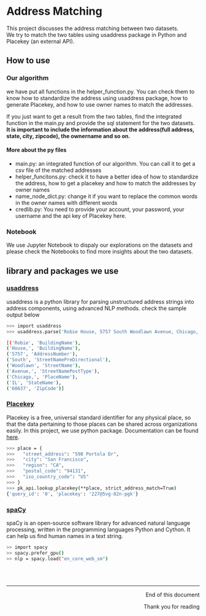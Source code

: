 # Address Matching


This project discusses the address matching between two datasets.   
We try to match the two tables using usaddress package in Python and Placekey (an external API).

## How to use
### Our algorithm
we have put all functions in the helper_function.py. You can check them to know how to standardize the address using usaddress package, how to generate Placekey, and how to use owner names to match the addresses. 

If you just want to get a result from the two tables, find the integrated function in the main.py and provide the sql statement for the two datasets. **It is important to include the information about the address(full address, state, city, zipcode), the ownername and so on.**

#### More about the py files 
- main.py: 
an integrated function of our algorithm. You can call it to get a csv file of the matched addresses 
- helper_funcitons.py: 
check it to have a better idea of how to standardize the address, how to get a placekey and how to match the addresses by owner names
- name_node_dict.py: 
change it if you want to replace the common words in the owner names with different words
- credlib.py:
You need to provide your account, your password, your username and the api key of Placekey here. 

### Notebook
We use Jupyter Notebook to dispaly our explorations on the datasets and please check the Notebooks to find more insights about the two datasets.


## library and packages we use 
### [usaddress](https://usaddress.readthedocs.io/en/latest/) 
usaddress is a python library for parsing unstructured address strings into address components, using advanced NLP methods.
check the sample output below
```sh
>>> import usaddress
>>> usaddress.parse('Robie House, 5757 South Woodlawn Avenue, Chicago, IL 60637')

[('Robie', 'BuildingName'),
('House,', 'BuildingName'),
('5757', 'AddressNumber'),
('South', 'StreetNamePreDirectional'),
('Woodlawn', 'StreetName'),
('Avenue,', 'StreetNamePostType'),
('Chicago,', 'PlaceName'),
('IL', 'StateName'),
('60637', 'ZipCode')]
```
### [Placekey](https://www.placekey.io/) 
Placekey is a free, universal standard identifier for any physical place, so that the data pertaining to those places can be shared across organizations easily.
In this project, we use python package. Documentation can be found [here](https://pypi.org/project/placekey/). 


```sh
>>> place = {
>>>   "street_address": "598 Portola Dr",
>>>   "city": "San Francisco",
>>>   "region": "CA",
>>>   "postal_code": "94131",
>>>   "iso_country_code": "US"
>>> }
>>> pk_api.lookup_placekey(**place, strict_address_match=True)
{'query_id': '0', 'placekey': '227@5vg-82n-pgk'}
```

### [spaCy](https://spacy.io/) 
spaCy is an open-source software library for advanced natural language processing, written in the programming languages Python and Cython.
It can help us find human names in a text string. 
```sh
>> import spacy
>> spacy.prefer_gpu()
>> nlp = spacy.load("en_core_web_sm")
```

</br>
</br>


---
<p style='text-align: right;'> End of this document </p>
<p style='text-align: right;'> Thank you for reading </p>

